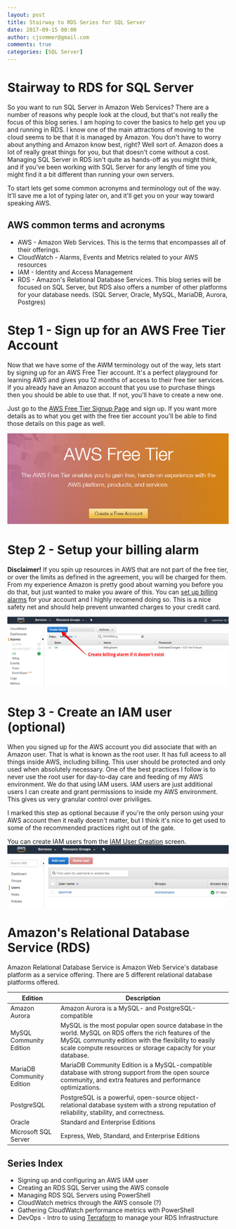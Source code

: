 ```yaml
---
layout: post
title: Stairway to RDS Series for SQL Server
date: 2017-09-15 00:00
author: cjsommer@gmail.com
comments: true
categories: [SQL Server]
---
```

<!-- Image and URL references used in this post -->
[url_terraform]: https://www.terraform.io/
[url_aws_root]: https://aws.amazon.com/
[url_aws_billing_alarm]: http://docs.aws.amazon.com/awsaccountbilling/latest/aboutv2/free-tier-alarms.html
[img_aws_billing_alarm]: /img/2017/10/aws_billing_alarm.png
[url_aws_free_signup]: https://aws.amazon.com/free/
[img_aws_free_signup]: /img/2017/10/aws_free_signup.png
[url_aws_create_iam_user]: https://console.aws.amazon.com/iam/home#/users
[img_aws_create_iam_user]: /img/2017/10/aws_create_iam_user.png

<!-- Content -->
# Stairway to RDS for SQL Server
So you want to run SQL Server in Amazon Web Services? There are a number of reasons why people look at the cloud, but that's not really the focus of this blog series. I am hoping to cover the basics to help get you up and running in RDS. I know one of the main attractions of moving to the cloud seems to be that it is managed by Amazon. You don't have to worry about anything and Amazon know best, right? Well sort of. Amazon does a lot of really great things for you, but that doesn't come without a cost. Managing SQL Server in RDS isn't quite as hands-off as you might think, and if you've been working with SQL Server for any length of time you might find it a bit different than running your own servers.

To start lets get some common acronyms and terminology out of the way. It'll save me a lot of typing later on, and it'll get you on your way toward speaking AWS.

## AWS common terms and acronyms
- AWS - Amazon Web Services. This is the terms that encompasses all of their offerings.
- CloudWatch - Alarms, Events and Metrics related to your AWS resources
- IAM - Identity and Access Management 
- RDS - Amazon's Relational Database Services. This blog series will be focused on SQL Server, but RDS also offers a number of other platforms for your database needs. (SQL Server, Oracle, MySQL, MariaDB, Aurora, Postgres)

# Step 1 - Sign up for an AWS Free Tier Account
Now that we have some of the AWM terminology out of the way, lets start by signing up for an AWS Free Tier account. It's a perfect playground for learning AWS and gives you 12 months of access to their free tier services. If you already have an Amazon account that you use to purchase things then you should be able to use that. If not, you'll have to create a new one.

Just go to the [AWS Free Tier Signup Page][url_aws_free_signup] and sign up. If you want more details as to what you get with the free tier account you'll be able to find those details on this page as well.

[![AWS Signup Page][img_aws_free_signup]][url_aws_free_signup]

# Step 2 - Setup your billing alarm
**Disclaimer!** If you spin up resources in AWS that are not part of the free tier, or over the limits as defined in the agreement, you will be charged for them. From my experience Amazon is pretty good about warning you before you do that, but just wanted to make you aware of this. You can [set up billing alarms][url_aws_billing_alarm] for your account and I highly recomend doing so. This is a nice safety net and should help prevent unwanted charges to your credit card. 

[![Billing Alarm][img_aws_billing_alarm]][url_aws_billing_alarm]

# Step 3 - Create an IAM user (optional)
When you signed up for the AWS account you did associate that with an Amazon user. That is what is known as the root user. It has full aceess to all things inside AWS, including billing. This user should be protected and only used when absolutely necessary. One of the best practices I follow is to never use the root user for day-to-day care and feeding of my AWS environment. We do that using IAM users. IAM users are just additional users I can create and grant permissions to inside my AWS environment. This gives us very granular control over priviliges. 

I marked this step as optional because if you're the only person using your AWS account then it really doesn't matter, but I think it's nice to get used to some of the recommended practices right out of the gate.

You can create IAM users from the [IAM User Creation][url_aws_create_iam_user] screen.
[![IAM User Creation][img_aws_create_iam_user]][url_aws_create_iam_user]

# Amazon's Relational Database Service (RDS)
Amazon Relational Database Service is Amazon Web Service's database platform as a service offering. There are 5 different relational database platforms offered.

|Edition|Description|
|-------|-----------|
|Amazon Aurora|Amazon Aurora is a MySQL- and PostgreSQL-compatible|
|MySQL Community Edition|MySQL is the most popular open source database in the world. MySQL on RDS offers the rich features of the MySQL community edition with the flexibility to easily scale compute resources or storage capacity for your database.|
|MariaDB Community Edition|MariaDB Community Edition is a MySQL-compatible database with strong support from the open source community, and extra features and performance optimizations.|
|PostgreSQL|PostgreSQL is a powerful, open-source object-relational database system with a strong reputation of reliability, stability, and correctness.|
|Oracle|Standard and Enterprise Editions|
|Microsoft SQL Server|Express, Web, Standard, and Enterprise Editions|


## Series Index
- Signing up and configuring an AWS IAM user
- Creating an RDS SQL Server using the AWS console
- Managing RDS SQL Servers using PowerShell
- CloudWatch metrics through the AWS console (?)
- Gathering CloudWatch performance metrics with PowerShell
- DevOps - Intro to using [Terraform][url_terraform] to manage your RDS Infrastructure